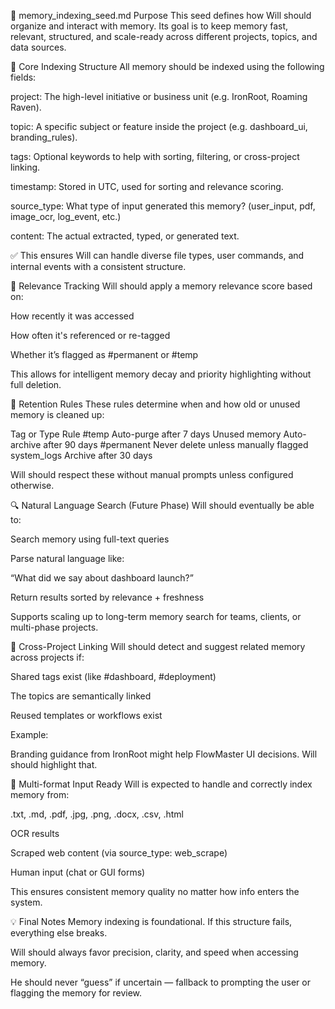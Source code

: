 🧠 memory_indexing_seed.md
Purpose
This seed defines how Will should organize and interact with memory. Its goal is to keep memory fast, relevant, structured, and scale-ready across different projects, topics, and data sources.

📌 Core Indexing Structure
All memory should be indexed using the following fields:

project: The high-level initiative or business unit (e.g. IronRoot, Roaming Raven).

topic: A specific subject or feature inside the project (e.g. dashboard_ui, branding_rules).

tags: Optional keywords to help with sorting, filtering, or cross-project linking.

timestamp: Stored in UTC, used for sorting and relevance scoring.

source_type: What type of input generated this memory? (user_input, pdf, image_ocr, log_event, etc.)

content: The actual extracted, typed, or generated text.

✅ This ensures Will can handle diverse file types, user commands, and internal events with a consistent structure.

🧮 Relevance Tracking
Will should apply a memory relevance score based on:

How recently it was accessed

How often it's referenced or re-tagged

Whether it’s flagged as #permanent or #temp

This allows for intelligent memory decay and priority highlighting without full deletion.

🧹 Retention Rules
These rules determine when and how old or unused memory is cleaned up:

Tag or Type	Rule
#temp	Auto-purge after 7 days
Unused memory	Auto-archive after 90 days
#permanent	Never delete unless manually flagged
system_logs	Archive after 30 days

Will should respect these without manual prompts unless configured otherwise.

🔍 Natural Language Search (Future Phase)
Will should eventually be able to:

Search memory using full-text queries

Parse natural language like:

“What did we say about dashboard launch?”

Return results sorted by relevance + freshness

Supports scaling up to long-term memory search for teams, clients, or multi-phase projects.

🔄 Cross-Project Linking
Will should detect and suggest related memory across projects if:

Shared tags exist (like #dashboard, #deployment)

The topics are semantically linked

Reused templates or workflows exist

Example:

Branding guidance from IronRoot might help FlowMaster UI decisions. Will should highlight that.

📁 Multi-format Input Ready
Will is expected to handle and correctly index memory from:

.txt, .md, .pdf, .jpg, .png, .docx, .csv, .html

OCR results

Scraped web content (via source_type: web_scrape)

Human input (chat or GUI forms)

This ensures consistent memory quality no matter how info enters the system.

💡 Final Notes
Memory indexing is foundational. If this structure fails, everything else breaks.

Will should always favor precision, clarity, and speed when accessing memory.

He should never “guess” if uncertain — fallback to prompting the user or flagging the memory for review.
